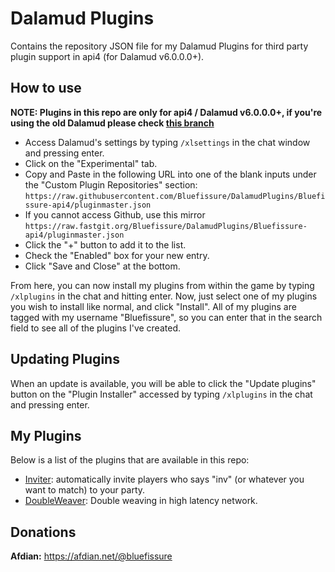 # Dalamud Plugins
Contains the repository JSON file for my Dalamud Plugins for third party plugin support in api4 (for Dalamud v6.0.0.0+).

## How to use

**NOTE: Plugins in this repo are only for api4 / Dalamud v6.0.0.0+, if you're using the old Dalamud please check [this branch](https://github.com/Bluefissure/DalamudPlugins/tree/Bluefissure)**

* Access Dalamud's settings by typing `/xlsettings` in the chat window and pressing enter.
* Click on the "Experimental" tab.
* Copy and Paste in the following URL into one of the blank inputs under the "Custom Plugin Repositories" section: `https://raw.githubusercontent.com/Bluefissure/DalamudPlugins/Bluefissure-api4/pluginmaster.json`
* If you cannot access Github, use this mirror `https://raw.fastgit.org/Bluefissure/DalamudPlugins/Bluefissure-api4/pluginmaster.json `
* Click the "+" button to add it to the list.
* Check the "Enabled" box for your new entry.
* Click "Save and Close" at the bottom.

From here, you can now install my plugins from within the game by typing `/xlplugins` in the chat and hitting enter.
Now, just select one of my plugins you wish to install like normal, and click "Install".
All of my plugins are tagged with my username "Bluefissure", so you can enter that in the search field to see all of the plugins I've created.

## Updating Plugins

When an update is available, you will be able to click the "Update plugins" button on the "Plugin Installer" accessed by typing `/xlplugins` in the chat and pressing enter.

## My Plugins

Below is a list of the plugins that are available in this repo:

* [Inviter](https://github.com/Bluefissure/Inviter): automatically invite players who says "inv" (or whatever you want to match) to your party.
* [DoubleWeaver](https://github.com/Bluefissure/DoubleWeaver): Double weaving in high latency network.

## Donations

**Afdian:** https://afdian.net/@bluefissure
